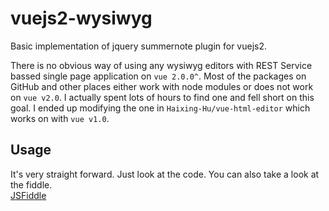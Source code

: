# vuejs2-wysiwyg  
Basic implementation of jquery summernote plugin for vuejs2.  

There is no obvious way of using any wysiwyg editors with REST Service bassed single page application on ```vue 2.0.0^```. Most of the packages on GitHub and other places either work with node modules or does not work on ```vue v2.0```. I actually spent lots of hours to find one and fell short on this goal. I ended up modifying the one in ```Haixing-Hu/vue-html-editor``` which works on with ```vue v1.0```.  

## Usage
It's very straight forward. Just look at the code. You can also take a look at the fiddle.  
[JSFiddle](https://jsfiddle.net/gpvw4cq8/)
